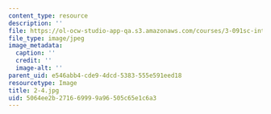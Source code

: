 ```yaml
---
content_type: resource
description: ''
file: https://ol-ocw-studio-app-qa.s3.amazonaws.com/courses/3-091sc-introduction-to-solid-state-chemistry-fall-2010/5064ee2b271669999a96505c65e1c6a3_2-4.jpg
file_type: image/jpeg
image_metadata:
  caption: ''
  credit: ''
  image-alt: ''
parent_uid: e546abb4-cde9-4dcd-5383-555e591eed18
resourcetype: Image
title: 2-4.jpg
uid: 5064ee2b-2716-6999-9a96-505c65e1c6a3
---
```

